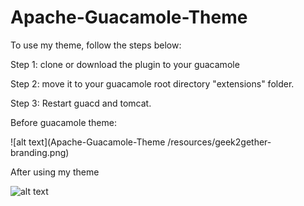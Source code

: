 # Apache-Guacamole-Theme

To use my theme, follow the steps below:

Step 1: clone or download the plugin to your guacamole 

Step 2: move it to your guacamole root directory "extensions" folder.

Step 3: Restart guacd and tomcat.


Before guacamole theme:

![alt text](Apache-Guacamole-Theme
/resources/geek2gether-branding.png)


After using my theme

![alt text]([http://url/to/img.png](https://github.com/geek2gether/Apache-Guacamole-Theme/blob/main/resources/guaca-login%20page.png)https://github.com/geek2gether/Apache-Guacamole-Theme/blob/main/resources/guaca-login%20page.png)

